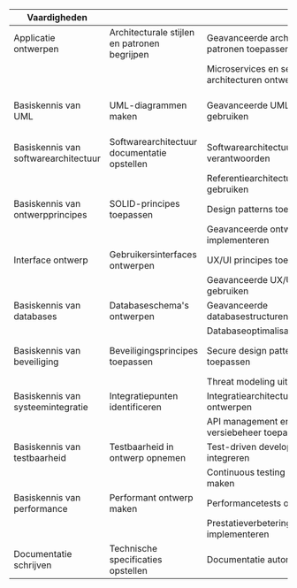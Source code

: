 

| Vaardigheden     |                                   |                                    | Standaarden                               |
|-----------------------------------|-------------------------------------------|-------------------------------------------|-------------------------------------------|
| Applicatie ontwerpen              | Architecturale stijlen en patronen begrijpen | Geavanceerde architecturale patronen toepassen | ISO/IEC 42010                            |
|                                   |                                            | Microservices en serverless architecturen ontwerpen |                                           |
| Basiskennis van UML               | UML-diagrammen maken                      | Geavanceerde UML-technieken gebruiken     | UML (Unified Modeling Language)           |
| Basiskennis van softwarearchitectuur | Softwarearchitectuur documentatie opstellen | Softwarearchitectuurbeslissingen verantwoorden | IEEE 1471                               |
|                                   |                                            | Referentiearchitecturen gebruiken         |                                           |
| Basiskennis van ontwerpprincipes  | SOLID-principes toepassen                 | Design patterns toepassen                 |                                           |
|                                   |                                            | Geavanceerde ontwerpprincipes implementeren |                                           |
| Interface ontwerp                 | Gebruikersinterfaces ontwerpen            | UX/UI principes toepassen                 | ISO 9241                                 |
|                                   |                                            | Geavanceerde UX/UI technieken gebruiken   |                                           |
| Basiskennis van databases         | Databaseschema's ontwerpen                | Geavanceerde databasestructuren ontwerpen | ISO/IEC 9075                             |
|                                   |                                            | Databaseoptimalisatie toepassen           |                                           |
| Basiskennis van beveiliging       | Beveiligingsprincipes toepassen           | Secure design patterns toepassen          | OWASP, ISO/IEC 27034                     |
|                                   |                                            | Threat modeling uitvoeren                 |                                           |
| Basiskennis van systeemintegratie | Integratiepunten identificeren            | Integratiearchitecturen ontwerpen         |                                           |
|                                   |                                            | API management en versiebeheer toepassen  |                                           |
| Basiskennis van testbaarheid      | Testbaarheid in ontwerp opnemen           | Test-driven development (TDD) integreren  | ISO/IEC/IEEE 29119                       |
|                                   |                                            | Continuous testing mogelijk maken         |                                           |
| Basiskennis van performance       | Performant ontwerp maken                  | Performancetests ontwerpen                | ISO/IEC 25010                            |
|                                   |                                            | Prestatieverbeteringen implementeren      |                                           |
| Documentatie schrijven            | Technische specificaties opstellen        | Documentatie automatiseren                | IEEE 1063                                |

